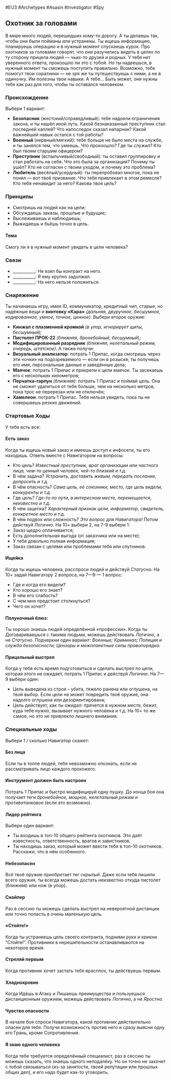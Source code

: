 #EU3 #Archetypes #Asasin #Investigator #Spy 

## Охотник за головами
В мире много людей, перешедших кому-то дорогу. А ты делаешь так, чтобы они были пойманы или устранены. Ты ищешь информацию, планируешь операцию и в нужный момент спускаешь курок. Про охотников за головами говорят, что они разучились видеть в целях по ту сторону прицела людей — чьих-то друзей и родных. У тебя нет уверенного ответа, произошло ли это с тобой. Но ты надеешься, в нужный момент ты сможешь поступить правильно. Возможно, тебе помогут твои соратники — не зря же ты путешествуешь с ними, а не в одиночку. Им полезны твои навыки. А тебе… Быть может, они нужны тебе как раз для того, чтобы ты оставался человеком.

### Происхождение
Выбери 1 вариант:
- **Безопасник** (жестокий/справедливый): тебе надоели ограничения закона, и ты нашёл иной путь. Какой безнаказанный преступник стал последней каплей? Что напоследок сказал напарник? Какой важнейший навык остался с той работы? 
- **Военный** (нервный/мягкий): тебе больше не было места на службе, и ты занялся тем, что умеешь. Что произошло? Где ты служил? Кто был твоим старшим офицером? 
- **Преступник** (вспыльчивый/свободный): ты оставил группировку и стал работать на себя. Что это была за организация? Почему ты ушёл? Кто не согласен с твоим уходом, и почему это проблема? 
- **Любитель** (весёлый/усердный): ты перепробовал многое, пока не понял — вот твоё призвание. Что тебя привлекает в этом ремесле? Кто тебя ненавидит за него? Какова твоя цель?

### Принципы
- Смотришь на людей как на цели; 
- Обсуждаешь заказы, прошлые и будущие; 
- Выслеживаешь и наблюдаешь; 
- Выжидаешь и бьёшь точно в цель.
#### Тема
Смогу ли я в нужный момент увидеть в цели человека?

### Связи
- \_\_\_\_\_\_\_\_\_\_\_: Не взял бы контракт на него.
- \_\_\_\_\_\_\_\_\_\_\_: Я ему крупно задолжал.
- \_\_\_\_\_\_\_\_\_\_\_: На него нельзя положиться.

### Снаряжение
Ты начинаешь игру, имея ID, коммуникатор, кредитный чип, старые, но надёжные вещи и **винтовку «Кара»** *(дальняя, двуручное, бесшумное, кодированное, умное, точное, ценное)*. Выбери второе оружие: 
- **Кинжал с плазменной кромкой** *(в упор, игнорирует щиты, бесшумный);* 
- **Пистолет ПРОК-22** *(ближняя, бронебойный, бесшумный*);  
- **Модифицированный разрядник** *(ближняя, нелетальный режим, очередь, штатское)*. 
А также получи: 
- **Визуальный анализатор**: потрать 1 Припас, когда смотришь через эти «очки» на подозреваемого — если он в розыске, ты получишь его имя, персональные данные и заведённые дела; 
- **Маячок**: потрать 1 Припас и прикрепи к цели маячок. Ты засекаешь его с нескольких километров; 
- **Перчатка-гарпун** *(ближняя)*: потрать 1 Припас и поймай цель. Она не сможет удалиться от тебя больше, чем на несколько метров, пока трос не перерезан или не отключён; 
- **Хамелеон**: потрать 1 Припас. Тебя нельзя увидеть, пока ты не совершаешь резких движений. 

### Стартовые Ходы
У тебя есть все:
#### Есть заказ
Когда ты ищешь новый заказ и имеешь доступ к инфосети, ты его находишь. Ответь вместе с Навигатором на вопросы: 
- Кто цель? *Известный преступник, враг организации или частного лица, чем-то ценный человек, чей-то близкий и т.д.* 
- В чём задача? *Устранить, доставить живым, передать послание, допросить и т.д.* 
- В чём опасность? *Сама цель, её союзники, место, где цель видели, конкуренты и т.д.* 
- Где цель? *Где-то по пути, в интересном месте, перемещается, неизвестно и т.д.* 
- В чём зацепка? *Характерный признак цели, информатор, свидетель, конкретное место и т.д.* 
- В чём подвох или сложность? *Это вопрос для Навигатора!* 
Потом действуй *Логично*. На 10+ выбери 2, на 7-9 выбери 1: 
- Заказ щедро оплачивается; 
- Есть дополнительная выгода (от заказчика или на месте); 
- У тебя довольно полная информация; 
- Заказ связан с целями или проблемами тебя или спутников. 

#### Ищейка
Когда ты ищешь человека, расспроси людей и действуй *Статусно*. На 10+ задай Навигатору 2 вопроса, на 7—9 — 1 вопрос: 
- Где и когда его видели? 
- Кто хорошо его знает? 
- В чём его слабость? 
- С чем мне предстоит столкнуться? 
- Чего он хочет? 

#### Полуночный блюз:
Ты хорошо знаешь людей определённой «профессии». Когда ты Договариваешься с такими людьми, можешь действовать *Логично*, а не *Статусно*. Подчеркни один вариант: *Военные; Криминал; Полиция и служба безопасности; Цензоры и межпланетные силы правопорядка.* 

#### Прицельный выстрел
Когда у тебя есть время подготовиться и сделать выстрел по цели, которая этого не ожидает, потрать 1 Припас и действуй *Логично*. На 7—9 выбери один: 
- Цель выведена из строя – убита, тяжело ранена или оглушена, на твой выбор. Если цели не может повредить твоё оружие, она надолго оглушена или дезориентирована; 
- Цель действует, как ты ожидал: прячется в нужном месте, бежит, куда тебе нужно, вызывает нужного человека и т.д. 
На 10+ то же самое, но это не привлекло лишнего внимания.

### Специальные ходы
Выбери 1 / сколько Навигатор скажет: 
#### Без лица
Если ты в толпе людей, тебя невозможно опознать, если не рассматривать лицо каждого прохожего. 

#### Инструмент должен быть настроен
Потрать 1 Припас и быстро модифицируй одну пушку. До конца боя она получает теги *бронебойное, мощное, нелетальный режим и противотанковое* (если это возможно). 

#### Лидер рейтинга
Выбери один вариант: 
- Ты входишь в топ-10 общего рейтинга охотников. Это даёт известность, ответственность, врагов и завистников. 
- Ты находишь заказ, который может ввести тебя в топ-10 охотников. Расскажи, что в нём особенного. 

#### Небезопасен
Всё твоё оружие приобретает тег *скрытый*. Даже если тебя лишили всего оружия, ты всегда можешь достать неизвестно откуда пистолет (ближняя) или нож (в упор). 

#### Снайпер
Раз в сессию ты можешь сделать выстрел на невероятной дистанции или точно попасть в очень маленькую цель. 

#### «Стойте!»
Когда ты устраняешь цель своего контракта, подними руки и крикни “Стойте!”. Противники в нерешительности останавливаются на некоторое время. 

#### Стреляй первым
Когда противник хочет застать тебя врасплох, ты действуешь первым. 

#### Хладнокровие
Когда Идёшь в Атаку и Лишаешь преимущества и пользуешься дистанционным оружием, можешь действовать *Логично*, а не *Яростно*. 

#### Чувство опасности
В начале боя спроси Навигатора, какой противник действительно опасен для тебя. Получи возможность против него и сразу выясни одну его Грань, кроме Сопротивления. 

#### Я знаю одного человека
Когда тебе требуется определённый специалист, раз в сессию ты можешь сказать, что знаешь одного неподалёку. Но он точно не захочет с тобой связываться (из-за занятости, твоей репутации или прошлых общих дел), и его надо будет как-то уговорить. 